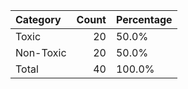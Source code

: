 | Category   |   Count | Percentage   |
|:-----------|--------:|:-------------|
| Toxic      |      20 | 50.0%        |
| Non-Toxic  |      20 | 50.0%        |
| Total      |      40 | 100.0%       |